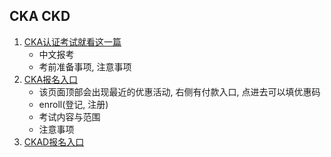 ## CKA CKD

1. [CKA认证考试就看这一篇](https://blog.csdn.net/mianbaojiayou/article/details/122449874)
    - 中文报考
    - 考前准备事项, 注意事项
2. [CKA报名入口](https://training.linuxfoundation.org/certification/certified-kubernetes-administrator-cka/)
    - 该页面顶部会出现最近的优惠活动, 右侧有付款入口, 点进去可以填优惠码
    - enroll(登记, 注册)
    - 考试内容与范围
    - 注意事项
3. [CKAD报名入口](https://training.linuxfoundation.org/certification/certified-kubernetes-application-developer-ckad/)

